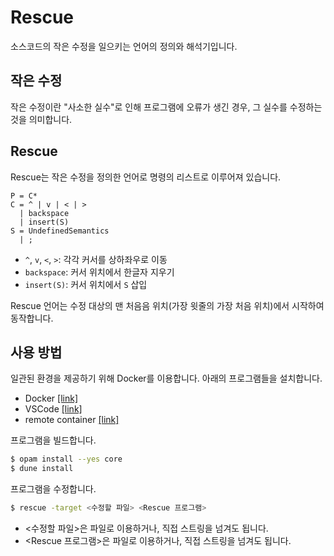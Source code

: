# Rescue

소스코드의 작은 수정을 일으키는 언어의 정의와 해석기입니다.

## 작은 수정
작은 수정이란 "사소한 실수"로 인해 프로그램에 오류가 생긴 경우, 그 실수를 수정하는 것을 의미합니다.

## Rescue
Rescue는 작은 수정을 정의한 언어로 명령의 리스트로 이루어져 있습니다.
```
P = C*
C = ^ | v | < | >
  | backspace
  | insert(S)
S = UndefinedSemantics
  | ;
```
* `^`, `v`, `<`, `>`: 각각 커서를 상하좌우로 이동
* `backspace`: 커서 위치에서 한글자 지우기
* `insert(S)`: 커서 위치에서 `S` 삽입

Rescue 언어는 수정 대상의 맨 처음음 위치(가장 윗줄의 가장 처음 위치)에서 시작하여 동작합니다.

## 사용 방법
일관된 환경을 제공하기 위해 Docker를 이용합니다.
아래의 프로그램들을 설치합니다.
* Docker [[link]](https://docs.docker.com/desktop/)
* VSCode [[link]](https://code.visualstudio.com/download)
* remote container [[link]](https://marketplace.visualstudio.com/items?itemName=ms-vscode-remote.remote-containers)

프로그램을 빌드합니다.
```sh
$ opam install --yes core
$ dune install
```

프로그램을 수정합니다.
```sh
$ rescue -target <수정할 파일> <Rescue 프로그램>
```
* <수정할 파일>은 파일로 이용하거나, 직접 스트링을 넘겨도 됩니다.
* <Rescue 프로그램>은 파일로 이용하거나, 직접 스트링을 넘겨도 됩니다.
